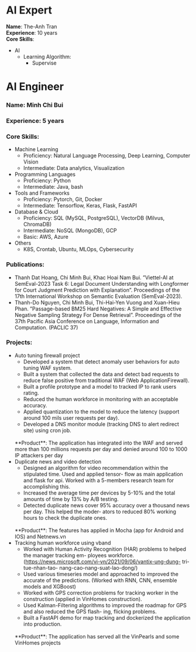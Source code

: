 # AI Expert
**Name**: The-Anh Tran
<br>
**Experience**: 10 years
<br>
**Core Skills**: 
- AI
  - Learning Algorithm:
    - Supervise

   
# AI Engineer
### Name: Minh Chi Bui
### Experience: 5 years
### Core Skills:
- Machine Learning
  - Proficiency: Natural Language Processing, Deep Learning, Computer Vision
  - Intermediate: Data analytics, Visualization
- Programming Languages
  - Proficiency: Python
  - Intermediate: Java, bash
- Tools and Frameworks
  - Proficiency: Pytorch, Git, Docker
  - Intermediate: Tensorflow, Keras, Flask, FastAPI
- Database & Cloud
  - Proficiency: SQL (MySQL, PostgreSQL), VectorDB (Milvus, ChromaDB)
  - Intermediate: NoSQL (MongoDB), GCP
  - Basic: AWS, Azure
- Others
  - K8S, Crontab, Ubuntu, MLOps, Cybersecurity

### Publications:
- Thanh Dat Hoang, Chi Minh Bui, Khac Hoai Nam Bui. ”Viettel-AI at SemEval-2023 Task 6:
Legal Document Understanding with Longformer for Court Judgment Prediction with Explanation”.
Proceedings of the 17th International Workshop on Semantic Evaluation (SemEval-2023).
- Thanh-Do Nguyen, Chi Minh Bui, Thi-Hai-Yen Vuong and Xuan-Hieu Phan. ”Passage-based BM25
Hard Negatives: A Simple and Effective Negative Sampling Strategy For Dense Retrieval”. Proceedings
of the 37th Pacific Asia Conference on Language, Information and Computation. (PACLIC 37)

### Projects:
- Auto tuning firewall project
  - Developed a system that detect anomaly user behaviors for auto tuning WAF system.
  - Built a system that collected the data and detect bad requests to reduce false positive from traditional
  WAF (Web ApplicationFirewall).
  - Built a profile prototype and a model to tracked IP to rank users rating.
  - Reduced the human workforce in monitoring with an acceptable accuracy.
  - Applied quantization to the model to reduce the latency (support around 100 mils user requests per
  day).
  - Developed a DNS monitor module (tracking DNS to alert redirect site) using cron job.
  <br>
  **Product**: The application has integrated into the WAF and served more than 100 millions requests
  per day and denied around 100 to 1000 IP attackers per day
- Duplicate news and video detection
  - Designed an algorithm for video recommendation within the stipulated time. Used and applied tensor-
  flow as main application and flask for api. Worked with a 5-members research team for accomplishing
  this.
  - Increased the average time per devices by 5-10% and the total amounts of time by 13% by A/B
  testing.
  - Detected duplicate news cover 95% accuracy over a thousand news per day. This helped the moder-
  ators to reduced 80% working hours to check the duplicate ones.
  <br>
  **Product**: The features has applied in Mocha (app for Android and IOS) and Netnews.vn
- Tracking human workforce using vband
  - Worked with Human Activity Recognition (HAR) problems to helped the manager tracking em-
  ployees workforce. (https://news.microsoft.com/vi-vn/2021/09/06/vantix-ung-dung- tri-tue-nhan-tao-
  nang-cao-nang-suat-lao-dong/)
  - Used various timeseries model and approached to improved the accurate of the predictions. (Worked
  with RNN, CNN, ensemble models and XGBoost)
  - Worked with GPS correction problems for tracking worker in the construction (applied in VinHomes
  construction).
  - Used Kalman-Filtering algorithms to improved the roadmap for GPS and also reduced the GPS flash-
  ing, flicking problems.
  - Built a FastAPI demo for map tracking and dockerized the application into production.
  <br>
  **Product**: The application has served all the VinPearls and some VinHomes projects
